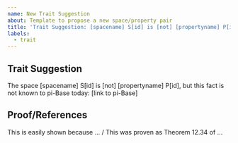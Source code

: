 ```yaml
---
name: New Trait Suggestion
about: Template to propose a new space/property pair
title: 'Trait Suggestion: [spacename] S[id] is [not] [propertyname] P[id]'
labels:
  - trait
---
```


<!-- Modify the below template for your trait suggestion: -->

## Trait Suggestion

The space [spacename] S[id] is [not] [propertyname] P[id], but this fact is not known to pi-Base today:
[link to pi-Base]

## Proof/References

This is easily shown because ... / This was proven as Theorem 12.34 of ...
